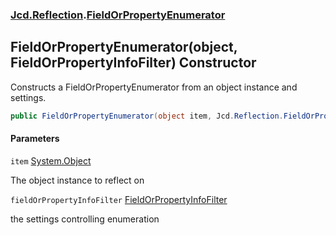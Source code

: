 ### [Jcd.Reflection](Jcd.Reflection.md 'Jcd.Reflection').[FieldOrPropertyEnumerator](FieldOrPropertyEnumerator.md 'Jcd.Reflection.FieldOrPropertyEnumerator')

## FieldOrPropertyEnumerator(object, FieldOrPropertyInfoFilter) Constructor

Constructs a FieldOrPropertyEnumerator from an object instance and settings.

```csharp
public FieldOrPropertyEnumerator(object item, Jcd.Reflection.FieldOrPropertyInfoFilter fieldOrPropertyInfoFilter=null);
```
#### Parameters

<a name='Jcd.Reflection.FieldOrPropertyEnumerator.FieldOrPropertyEnumerator(object,Jcd.Reflection.FieldOrPropertyInfoFilter).item'></a>

`item` [System.Object](https://docs.microsoft.com/en-us/dotnet/api/System.Object 'System.Object')

The object instance to reflect on

<a name='Jcd.Reflection.FieldOrPropertyEnumerator.FieldOrPropertyEnumerator(object,Jcd.Reflection.FieldOrPropertyInfoFilter).fieldOrPropertyInfoFilter'></a>

`fieldOrPropertyInfoFilter` [FieldOrPropertyInfoFilter](FieldOrPropertyInfoFilter.md 'Jcd.Reflection.FieldOrPropertyInfoFilter')

the settings controlling enumeration